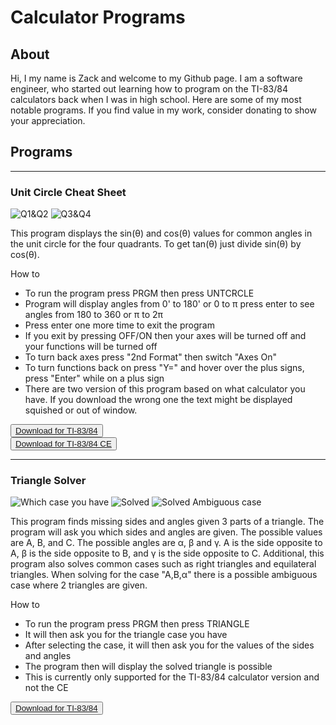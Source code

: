# Calculator Programs

## About

Hi, I my name is Zack and welcome to my Github page. I am a software engineer, who started out learning how to program on the TI-83/84 calculators back when I was in high school. Here are some of my most notable programs. If you find value in my work, consider donating to show your appreciation.

## Programs

------

### Unit Circle Cheat Sheet

![Q1&Q2](https://www.ticalc.org/archives/files/ss/798/79867.gif)
![Q3&Q4](https://www.ticalc.org/archives/files/ss/798/79868.gif)

This program displays the sin(θ) and cos(θ) values for common angles in the unit circle for the four quadrants. To get tan(θ) just divide sin(θ) by cos(θ).

How to
* To run the program press PRGM then press UNTCRCLE
* Program will display angles from 0' to 180' or 0 to π press enter to see angles from 180 to 360 or π to 2π
* Press enter one more time to exit the program
* If you exit by pressing OFF/ON then your axes will be turned off and your functions will be turned off
* To turn back axes press "2nd Format" then switch "Axes On"
* To turn functions back on press "Y=" and hover over the plus signs, press "Enter" while on a plus sign
* There are two version of this program based on what calculator you have. If you download the wrong one the text might be displayed squished or out of window.

<button name="button"><a href="https://www.ticalc.org/pub/83plus/basic/math/trigonometry/untcrcle.zip">Download for TI-83/84</a></button><br/>
<button name="button"><a href="https://www.ticalc.org/pub/84pluscse/basic/math/unitcirclece.zip">Download for TI-83/84 CE</a></button>

------

### Triangle Solver

![Which case you have](https://www.ticalc.org/archives/files/ss/798/79873.gif)
![Solved](https://www.ticalc.org/archives/files/ss/798/79874.gif)
![Solved Ambiguous case](https://www.ticalc.org/archives/files/ss/798/79875.gif)

This program finds missing sides and angles given 3 parts of a triangle. The program will ask you which sides and angles are given. The possible values are A, B, and C. The possible angles are α, β and γ. A is the side opposite to A, β is the side opposite to B, and γ is the side opposite to C. Additional, this program also solves common cases such as right triangles and equilateral triangles. When solving for the case "A,B,α" there is a possible ambiguous case where 2 triangles are given.

How to
* To run the program press PRGM then press TRIANGLE
* It will then ask you for the triangle case you have
* After selecting the case, it will then ask you for the values of the sides and angles
* The program then will display the solved triangle is possible
* This is currently only supported for the TI-83/84 calculator version and not the CE

<button name="button"><a href="https://www.ticalc.org/pub/83plus/basic/math/trigonometry/trianglevfinal.zip">Download for TI-83/84</a></button><br/>
